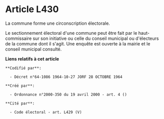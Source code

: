 # Article L430

La commune forme une circonscription électorale.

Le sectionnement électoral d'une commune peut être fait par le haut-commissaire sur son initiative ou celle du conseil
municipal ou d'électeurs de la commune dont il s'agit. Une enquête est ouverte à la mairie et le conseil municipal consulté.

**Liens relatifs à cet article**

	**Codifié par**:

	  - Décret n°64-1086 1964-10-27 JORF 28 OCTOBRE 1964

	**Créé par**:

	  - Ordonnance n°2000-350 du 19 avril 2000 - art. 4 ()

	**Cité par**:

	  - Code électoral - art. L429 (V)
